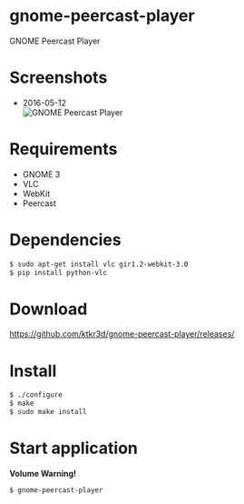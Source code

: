# gnome-peercast-player
GNOME Peercast Player

# Screenshots
- 2016-05-12  
  ![GNOME Peercast Player](http://ktkr3d.github.io/images/gnome-peercast-player-20160512-01.png)

# Requirements
- GNOME 3
- VLC
- WebKit
- Peercast

# Dependencies
```bash
$ sudo apt-get install vlc gir1.2-webkit-3.0
$ pip install python-vlc
```

# Download
https://github.com/ktkr3d/gnome-peercast-player/releases/

# Install
```bash
$ ./configure
$ make
$ sudo make install
```

# Start application
**Volume Warning!**
```bash
$ gnome-peercast-player
```
